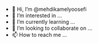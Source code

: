 - 👋 Hi, I’m @mehdikamelyoosefi
- 👀 I’m interested in ...
- 🌱 I’m currently learning ...
- 💞️ I’m looking to collaborate on ...
- 📫 How to reach me ...

<!---
mehdikamelyoosefi/mehdikamelyoosefi is a ✨ special ✨ repository because its `README.md` (this file) appears on your GitHub profile.
You can click the Preview link to take a look at your changes.
--->
